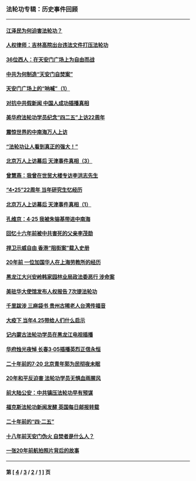 ### 法轮功专辑：历史事件回顾
---
#### [江泽民为何迫害法轮功？](../../pages/nf5793/n13876324.md?08050430) 
#### [人权律师：吉林高院出台违法文件打压法轮功](../../pages/nf5793/n13825665.md?08050430) 
#### [36位西人：在天安门广场上为自由而战](../../pages/nf5793/n13390029.md?08050430) 
#### [中共为何制造“天安门自焚案”](../../pages/nf5793/n13183270.md?08050430) 
#### [天安门广场上的“呐喊”（1）](../../pages/nf5793/n13105277.md?08050430) 
#### [对抗中共假新闻 中国人成功插播真相](../../pages/nf5793/n12910618.md?08050430) 
#### [美华府法轮功学员纪念“四二五”上访22周年](../../pages/nf5793/n12904445.md?08050430) 
#### [震惊世界的中南海万人上访](../../pages/nf5793/n12903976.md?08050430) 
#### [“法轮功让人看到真正的强大！”](../../pages/nf5793/n12903195.md?08050430) 
#### [北京万人上访幕后 天津事件真相（3）](../../pages/nf5793/n12902807.md?08050430) 
#### [曾慧燕：我曾在世贸大楼专访李洪志先生](../../pages/nf5793/n12898729.md?08050430) 
#### [“4•25”22周年 当年研究生忆经历](../../pages/nf5793/n12894152.md?08050430) 
#### [北京万人上访幕后 天津事件真相（1）](../../pages/nf5793/n12885174.md?08050430) 
#### [孔维京：4·25 我被朱镕基带进中南海](../../pages/nf5793/n12864987.md?08050430) 
#### [回忆十六年前被中共害死的父亲李茂勋](../../pages/nf5793/n12880270.md?08050430) 
#### [捍卫示威自由 香港“阻街案”载入史册](../../pages/nf5793/n12811245.md?08050430) 
#### [20年前 一位加国华人在上海劳教所的经历](../../pages/nf5793/n12707932.md?08050430) 
#### [黑龙江大兴安岭韩家园林业局政法委恶行 涉命案](../../pages/nf5793/n12622815.md?08050430) 
#### [美驻华大使馆发布人权报告 7次提法轮功](../../pages/nf5793/n12520541.md?08050430) 
#### [千里跋涉 三麻袋书 贵州古稀老人台湾传福音](../../pages/nf5793/n12198750.md?08050430) 
#### [大疫下 当年4.25带给人们什么启示](../../pages/nf5793/n12058565.md?08050430) 
#### [记内蒙古法轮功学员在黑龙江电视插播](../../pages/nf5793/n11699194.md?08050430) 
#### [华府烛光夜悼 长春3·05插播英烈正信永恒](../../pages/nf5793/n11397432.md?08050430) 
#### [二十年前的7·20 北京青年郭为民彻夜未眠](../../pages/nf5793/n11354195.md?08050430) 
#### [20年和平反迫害 法轮功学员无惧血雨腥风](../../pages/nf5793/n11348279.md?08050430) 
#### [前大陆公安：中共镇压法轮功早有预谋](../../pages/nf5793/n11352168.md?08050430) 
#### [福克斯法轮功新闻发酵  英国每日邮报转载](../../pages/nf5793/n11285952.md?08050430) 
#### [二十年前的“四·二五”](../../pages/nf5793/n11207639.md?08050430) 
#### [十八年前天安门伪火 自焚者是什么人？](../../pages/nf5793/n10996556.md?08050430) 
#### [一张20年前航拍照片背后的故事](../../pages/nf5793/n10693797.md?08050430) 

---
#### 第 [ [4](./4.md?08050430) / [3](./3.md?08050430) / [2](./2.md?08050430) / [1](./1.md?08050430) ] 页
